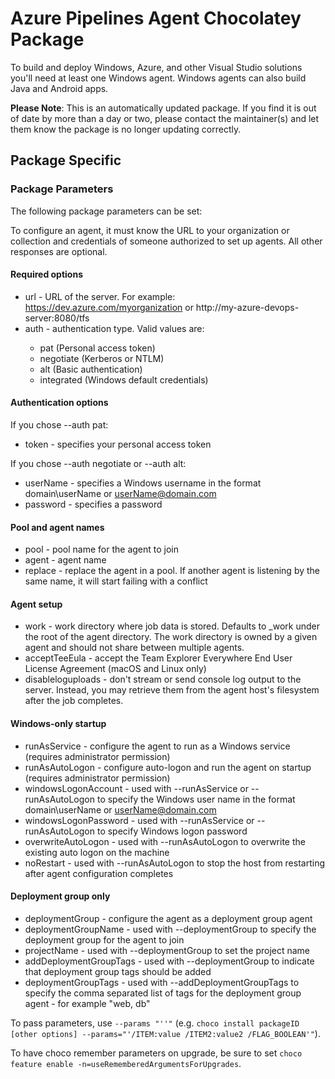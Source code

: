 ﻿# Azure Pipelines Agent Chocolatey Package

To build and deploy Windows, Azure, and other Visual Studio solutions you'll need at least one Windows agent. Windows agents can also build Java and Android apps.

**Please Note**: This is an automatically updated package. If you find it is 
out of date by more than a day or two, please contact the maintainer(s) and
let them know the package is no longer updating correctly.

## Package Specific

### Package Parameters

The following package parameters can be set:

To configure an agent, it must know the URL to your organization or collection and credentials of someone authorized to set up agents. All other responses are optional.

#### Required options
* url <url> - URL of the server. For example: https://dev.azure.com/myorganization or http://my-azure-devops-server:8080/tfs
* auth <type> - authentication type. Valid values are:
    * pat (Personal access token)
    * negotiate (Kerberos or NTLM)
    * alt (Basic authentication)
    * integrated (Windows default credentials)

#### Authentication options

If you chose --auth pat:

* token <token> - specifies your personal access token

If you chose --auth negotiate or --auth alt:

* userName <userName> - specifies a Windows username in the format domain\userName or userName@domain.com
* password <password> - specifies a password

#### Pool and agent names

* pool <pool> - pool name for the agent to join
* agent <agent> - agent name
* replace - replace the agent in a pool. If another agent is listening by the same name, it will start failing with a conflict
  
#### Agent setup

* work <workDirectory> - work directory where job data is stored. Defaults to _work under the root of the agent directory. The work directory is owned by a given agent and should not share between multiple agents.
* acceptTeeEula - accept the Team Explorer Everywhere End User License Agreement (macOS and Linux only)
* disableloguploads - don't stream or send console log output to the server. Instead, you may retrieve them from the agent host's filesystem after the job completes.

#### Windows-only startup

* runAsService - configure the agent to run as a Windows service (requires administrator permission)
* runAsAutoLogon - configure auto-logon and run the agent on startup (requires administrator permission)
* windowsLogonAccount <account> - used with --runAsService or --runAsAutoLogon to specify the Windows user name in the format domain\userName or userName@domain.com
* windowsLogonPassword <password> - used with --runAsService or --runAsAutoLogon to specify Windows logon password
* overwriteAutoLogon - used with --runAsAutoLogon to overwrite the existing auto logon on the machine
* noRestart - used with --runAsAutoLogon to stop the host from restarting after agent configuration completes

#### Deployment group only

* deploymentGroup - configure the agent as a deployment group agent
* deploymentGroupName <name> - used with --deploymentGroup to specify the deployment group for the agent to join
* projectName <name> - used with --deploymentGroup to set the project name
* addDeploymentGroupTags - used with --deploymentGroup to indicate that deployment group tags should be added
* deploymentGroupTags <tags> - used with --addDeploymentGroupTags to specify the comma separated list of tags for the deployment group agent - for example "web, db"

To pass parameters, use `--params "''"` (e.g. `choco install packageID [other options] --params="'/ITEM:value /ITEM2:value2 /FLAG_BOOLEAN'"`).

To have choco remember parameters on upgrade, be sure to set `choco feature enable -n=useRememberedArgumentsForUpgrades`.
